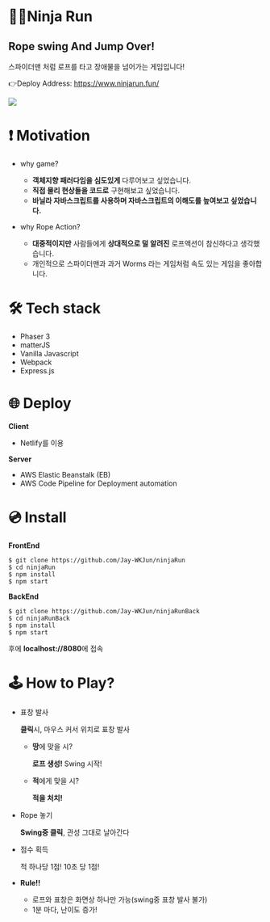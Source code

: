 # 🐱‍👤Ninja Run

## Rope swing And Jump Over!

스파이더맨 처럼 로프를 타고 장애물을 넘어가는 게임입니다!

👉Deploy Address: https://www.ninjarun.fun/

<img src="./readme/mainDemo.gif" />

# ❗ Motivation

- why game?

  - **객체지향 패러다임을 심도있게** 다루어보고 싶었습니다.
  - **직접 물리 현상들을 코드로** 구현해보고 싶었습니다.
  - **바닐라 자바스크립트를 사용하며 자바스크립트의 이해도를 높여보고 싶었습니다.**

- why Rope Action?

  - **대중적이지만** 사람들에게 **상대적으로 덜 알려진** 로프액션이 참신하다고 생각했습니다.
  - 개인적으로 스파이더맨과 과거 Worms 라는 게임처럼 속도 있는 게임을 좋아합니다.

# 🛠 Tech stack

- Phaser 3
- matterJS
- Vanilla Javascript
- Webpack
- Express.js

# 🌐 Deploy

**Client**

- Netlify를 이용

**Server**

- AWS Elastic Beanstalk (EB)
- AWS Code Pipeline for Deployment automation

# 💿 Install

**FrontEnd**

```
$ git clone https://github.com/Jay-WKJun/ninjaRun
$ cd ninjaRun
$ npm install
$ npm start
```

**BackEnd**

```
$ git clone https://github.com/Jay-WKJun/ninjaRunBack
$ cd ninjaRunBack
$ npm install
$ npm start
```

후에 **localhost://8080**에 접속

# 🕹 How to Play?

- 표창 발사

  **클릭**시, 마우스 커서 위치로 표창 발사

  - **땅**에 맞을 시?

    **로프 생성!** Swing 시작!

  - **적**에게 맞을 시?

    **적을 처치!**

- Rope 놓기

  **Swing중 클릭**, 관성 그대로 날아간다

- 점수 획득

  적 하나당 1점! 10초 당 1점!

- **Rule!!**

  - 로프와 표창은 화면상 하나만 가능(swing중 표창 발사 불가)
  - 1분 마다, 난이도 증가!
